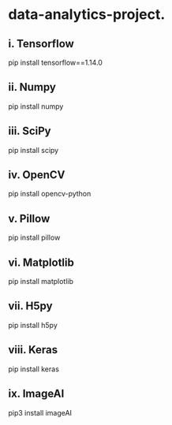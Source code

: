 # data-analytics-project.

## i. Tensorflow
pip install tensorflow==1.14.0
## ii. Numpy
pip install numpy
## iii. SciPy
pip install scipy
## iv. OpenCV
pip install opencv-python
## v. Pillow
pip install pillow
## vi. Matplotlib
pip install matplotlib
## vii. H5py
pip install h5py
## viii. Keras
pip install keras
## ix. ImageAI
pip3 install imageAI
